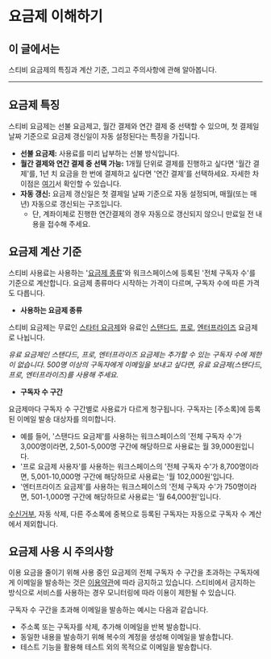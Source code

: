 # 요금제 이해하기

## 이 글에서는 <a href="#h_01h9mkm4p47362w0tjqadsntj8" id="h_01h9mkm4p47362w0tjqadsntj8"></a>

스티비 요금제의 특징과 계산 기준, 그리고 주의사항에 관해 알아봅니다.

***

## 요금제 특징 <a href="#pricing-features" id="pricing-features"></a>

스티비 요금제는 선불 요금제고, 월간 결제와 연간 결제 중 선택할 수 있으며, 첫 결제일 날짜 기준으로 요금제 갱신일이 자동 설정된다는 특징을 가집니다.

* **선불 요금제:** 사용료를 미리 납부하는 선불 방식입니다.
* **월간 결제와 연간 결제 중 선택 가능:** 1개월 단위로 결제를 진행하고 싶다면 '월간 결제'를, 1년 치 요금을 한 번에 결제하고 싶다면 '연간 결제'를 선택하세요. 자세한 차이점은 [여기](https://desk.channel.io/o/PMQzT4RqWInKQlGRNnQ4/s/eAMHRdY4ATDXfWZWQs3p/pricing/questions#undefined-3)서 확인할 수 있습니다.
* **자동 갱신:** 요금제 갱신일은 첫 결제일 날짜 기준으로 자동 설정되며, 매월(또는 매년) 자동으로 갱신되는 구조입니다.
  * 단, 계좌이체로 진행한 연간결제의 경우 자동으로 갱신되지 않으니 만료일 전 내용을 접수해 주세요.



## 요금제 계산 기준 <a href="#pricing-calculation" id="pricing-calculation"></a>

스티비 사용료는 사용하는 '[요금제 종류](type.md)'와 워크스페이스에 등록된 '전체 구독자 수'를 기준으로 계산합니다. 요금제 종류마다 시작하는 가격이 다르며, 구독자 수에 따른 가격도 다릅니다.

* **사용하는 요금제 종류**&#x20;

스티비 요금제는 무료인 [스타터](type.md#starter)[ 요금제](type.md#starter)와 유료인 [스탠다드](type.md#standard), [프로](type.md#pro), [엔터프라이즈](type.md#enterprise) 요금제로 나뉩니다.

_유료 요금제인 스탠다드, 프로, 엔터프라이즈 요금제는 추가할 수 있는 구독자 수에 제한이 없습니다. 500명 이상의 구독자에게 이메일을 보내고 싶다면, 유료 요금제(스탠다드, 프로, 엔터프라이즈)를 사용해 주세요._

* **구독자 수 구간**

요금제마다 구독자 수 구간별로 사용료가 다르게 청구됩니다. 구독자는 \[주소록]에 등록된 이메일 발송 대상자를 의미합니다.

* 예를 들어, '스탠다드 요금제'를 사용하는 워크스페이스의 '전체 구독자 수'가 3,000명이라면, 2,501-5,000명 구간에 해당하므로 사용료는 월 39,000원입니다.
* '프로 요금제 사용자'를 사용하는 워크스페이스의 '전체 구독자 수'가 8,700명이라면, 5,001-10,000명 구간에 해당하므로 사용료는 '월 102,000원'입니다.
* '엔터프라이즈 요금제'를 사용하는 워크스페이스의 '전체 구독자 수'가 750명이라면, 501-1,000명 구간에 해당하므로 사용료는 '월 64,000원'입니다.

[수신거부](../../list/adding-managing-subscriber/manage-unsubscribe.md), 자동 삭제, 다른 주소록에 중복으로 등록된 구독자는 자동으로 구독자 수 계산에서 제외합니다.



## 요금제 사용 시 주의사항 <a href="#plan-precautions" id="plan-precautions"></a>

이용 요금을 줄이기 위해 사용 중인 요금제의 전체 구독자 수 구간을 초과하는 구독자에게 이메일을 발송하는 것은 [이용약관](https://policy.stibee.com/terms)에 따라 금지하고 있습니다. 스티비에서 금지하는 방식으로 서비스를 사용하는 경우 모니터링에 따라 이용이 제한될 수 있습니다.&#x20;

구독자 수 구간을 초과해 이메일을 발송하는 예시는 다음과 같습니다.

* 주소록 또는 구독자를 삭제, 추가해 이메일을 반복 발송합니다.&#x20;
* 동일한 내용을 발송하기 위해 복수의 계정을 생성해 이메일을 발송합니다.&#x20;
* 테스트 기능을 활용해 테스트 외의 목적으로 이메일을 발송합니다.&#x20;
